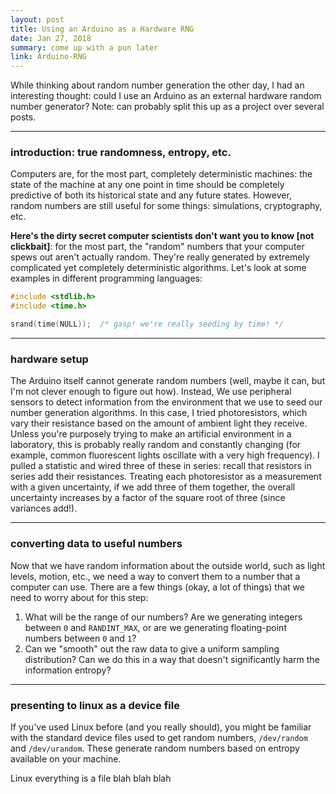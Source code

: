 ```yaml
---
layout: post
title: Using an Arduino as a Hardware RNG
date: Jan 27, 2018
summary: come up with a pun later
link: Arduino-RNG
---
```


While thinking about random number generation the other day, I had an interesting thought: could I use an Arduino as an external hardware random number generator? Note: can probably split this up as a project over several posts.

---
### introduction: true randomness, entropy, etc.
Computers are, for the most part, completely deterministic machines: the state of the machine at any one point in time should be completely predictive of both its historical state and any future states. However, random numbers are still useful for some things: simulations, cryptography, etc.

**Here's the dirty secret computer scientists don't want you to know [not clickbait]**: for the most part, the "random" numbers that your computer spews out aren't actually random. They're really generated by extremely complicated yet completely deterministic algorithms. Let's look at some examples in different programming languages:

``` c
#include <stdlib.h>
#include <time.h>

srand(time(NULL));  /* gasp! we're really seeding by time! */
```

---
### hardware setup
The Arduino itself cannot generate random numbers (well, maybe it can, but I'm not clever enough to figure out how). Instead, We use peripheral sensors to detect information from the environment that we use to seed our number generation algorithms. In this case, I tried photoresistors, which vary their resistance based on the amount of ambient light they receive. Unless you're purposely trying to make an artificial environment in a laboratory, this is probably really random and constantly changing (for example, common fluorescent lights oscillate with a very high frequency). I pulled a statistic and wired three of these in series: recall that resistors in series add their resistances. Treating each photoresistor as a measurement with a given uncertainty, if we add three of them together, the overall uncertainty increases by a factor of the square root of three (since variances add!).

---
### converting data to useful numbers
Now that we have random information about the outside world, such as light levels, motion, etc., we need a way to convert them to a number that a computer can use. There are a few things (okay, a lot of things) that we need to worry about for this step:

1. What will be the range of our numbers? Are we generating integers between `0` and `RANDINT_MAX`, or are we generating floating-point numbers between `0` and `1`?
2. Can we "smooth" out the raw data to give a uniform sampling distribution? Can we do this in a way that doesn't significantly harm the information entropy?

---
### presenting to linux as a device file
If you've used Linux before (and you really should), you might be familiar with the standard device files used to get random numbers, `/dev/random` and `/dev/urandom`. These generate random numbers based on entropy available on your machine. 

Linux everything is a file blah blah blah
